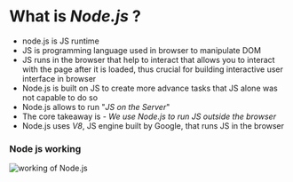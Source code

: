 # What is *Node.js* ?
- node.js is JS runtime
- JS is programming language used in browser to manipulate DOM
- JS runs in the browser that help to interact that allows you to interact with the page after it is loaded, thus crucial for building interactive user interface in browser
- Node.js is built on JS to create more advance tasks that JS alone was not capable to do so
- Node.js allows to run "*JS on the Server*"
- The core takeaway is - *We use Node.js to run JS outside the browser*
- Node.js uses *V8*, JS engine built by Google, that runs JS in the browser
### Node js working
![working of Node.js](/Screen%20Shots/nodejs_working.png)